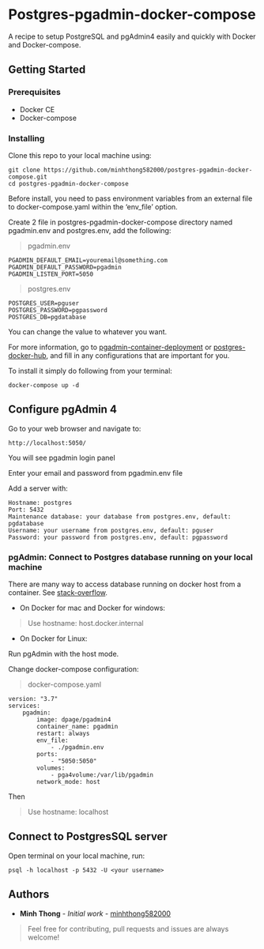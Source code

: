 # Postgres-pgadmin-docker-compose

A recipe to setup PostgreSQL and pgAdmin4 easily and quickly with Docker and Docker-compose.

## Getting Started

### Prerequisites

-   Docker CE
-   Docker-compose

### Installing

Clone this repo to your local machine using:

```
git clone https://github.com/minhthong582000/postgres-pgadmin-docker-compose.git
cd postgres-pgadmin-docker-compose
```

Before install, you need to pass environment variables from an external file to docker-compose.yaml within the ‘env_file’ option.

Create 2 file in postgres-pgadmin-docker-compose directory named pgadmin.env and postgres.env, add the following:

> pgadmin.env

```
PGADMIN_DEFAULT_EMAIL=youremail@something.com
PGADMIN_DEFAULT_PASSWORD=pgadmin
PGADMIN_LISTEN_PORT=5050
```

> postgres.env

```
POSTGRES_USER=pguser
POSTGRES_PASSWORD=pgpassword
POSTGRES_DB=pgdatabase
```

You can change the value to whatever you want.

For more information, go to [pgadmin-container-deployment](https://www.pgadmin.org/docs/pgadmin4/development/container_deployment.html#environment-variables) or [postgres-docker-hub](https://hub.docker.com/_/postgres?tab=description), and fill in any configurations that are important for you.

To install it simply do following from your terminal:

```
docker-compose up -d
```

## Configure pgAdmin 4

Go to your web browser and navigate to:

```
http://localhost:5050/
```

You will see pgadmin login panel

Enter your email and password from pgadmin.env file

Add a server with:

```
Hostname: postgres
Port: 5432
Maintenance database: your database from postgres.env, default: pgdatabase
Username: your username from postgres.env, default: pguser
Password: your password from postgres.env, default: pgpassword
```

### pgAdmin: Connect to Postgres database running on your local machine

There are many way to access database running on docker host from a container. See [stack-overflow](https://stackoverflow.com/questions/24319662/from-inside-of-a-docker-container-how-do-i-connect-to-the-localhost-of-the-mach).

-   On Docker for mac and Docker for windows:

> Use hostname: host.docker.internal

-   On Docker for Linux:

Run pgAdmin with the host mode.

Change docker-compose configuration:

> docker-compose.yaml

```
version: "3.7"
services:
    pgadmin:
        image: dpage/pgadmin4
        container_name: pgadmin
        restart: always
        env_file:
            - ./pgadmin.env
        ports:
            - "5050:5050"
        volumes:
            - pga4volume:/var/lib/pgadmin
        network_mode: host
```

Then

> Use hostname: localhost

## Connect to PostgresSQL server

Open terminal on your local machine, run:

```
psql -h localhost -p 5432 -U <your username>
```

## Authors

-   **Minh Thong** - _Initial work_ - [minhthong582000](https://github.com/minhthong582000)

> Feel free for contributing, pull requests and issues are always welcome!
